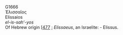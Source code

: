 G1666  
Ἐλισσαῖος  
Elissaios  
*el-is-sah‘-yos*  
Of Hebrew origin \[[477](h0477) ; *Elissaeus*, an Israelite: -
Elissus.  
